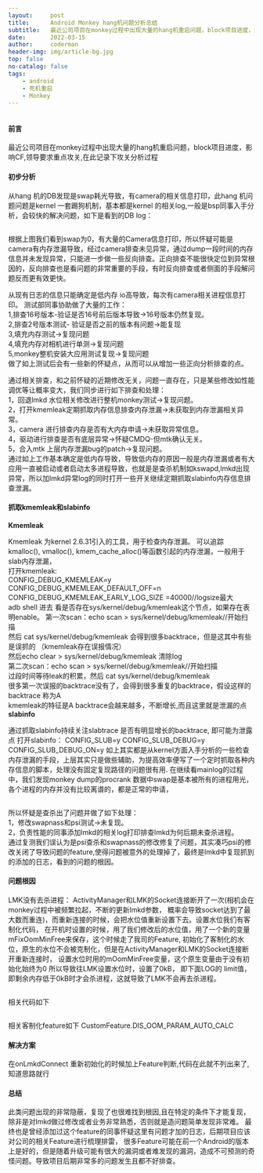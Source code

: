 ```yaml
---
layout:     post
title:      Android Monkey hang机问题分析总结
subtitle:   最近公司项目在monkey过程中出现大量的hang机重启问题，block项目进度，影响CF,领导要求重点攻关,在此记录下攻关分析过程
date:       2022-03-15
author:     coderman
header-img: img/article-bg.jpg
top: false
no-catalog: false
tags:
    - android
    - 死机重启
    - Monkey
--- 
```

<p>
<img src="" alt="" />
</p>
<p> </p>
<h4> 前言 </h4>
最近公司项目在monkey过程中出现大量的hang机重启问题，block项目进度，影响CF,领导要求重点攻关,在此记录下攻关分析过程
<h4>初步分析 </h4>
<p>从hang 机的DB发现是swap耗光导致，有camera的相关信息打印，此hang 机问题问题是kernel 一套踢狗机制，基本都是kernel 的相关log,一般是bsp同事入手分析，会较快的解决问题，如下是看到的DB log：</p>

<p>
<img src="https://img-blog.csdnimg.cn/bec5f288db394e6fbc52e9016d65182b.png" alt="" />
</p>
<p>根据上图我们看到swap为0，有大量的Camera信息打印，所以怀疑可能是camera有内存泄漏导致，经过camera排查未见异常，通过dump一段时间的内存信息并未发现异常，只能进一步做一些反向排查。正向排查不能很快定位到异常根因的，反向排查也是看问题的非常重要的手段，有时反向排查或者侧面的手段解问题反而更有效更快。 </p>
<p>从现有日志的信息只能确定是低内存 io高导致，每次有camera相关进程信息打印。
测试部同事协助做了大量的工作：<br>
1,排查16号版本-验证是否16号前后版本导致->16号版本仍然复现。<br>
2,排查2号版本测试- 验证是否之前的版本有问题->能复现<br>
3,填充内存测试->复现问题<br>
4,填充内存对相机进行单测->复现问题<br>
5,monkey整机安装大应用测试复现->复现问题<br>
做了如上测试后会有一些新的怀疑点，从而可以从增加一些正向分析排查的点。</p>
<p>
通过相关排查，和之前怀疑的近期修改无关，问题一直存在，只是某些修改如性能调优等让概率变大，我们同步进行如下排查和处理：<br>
1，回退lmkd 水位相关修改进行整机monkey测试->复现问题。<br>
2，打开kmemleak定期抓取内存信息排查内存泄漏->未获取到内存泄漏相关异常。<br>
3，camera 进行排查内存是否有大内存申请->未获取异常信息。<br>
4，驱动进行排查是否有底层异常->怀疑CMDQ-但mtk确认无关。<br>
5，合入mtk 上层内存泄漏bug的patch->复现问题。<br>
通过如上工作基本确定是低内存导致，导致低内存的原因一般是内存泄漏或者有大应用一直被启动或者启动太多进程导致，也就是是查杀机制如kswapd,lmkd出现异常，所以加lmkd异常log的同时打开一些开关继续定期抓取slabinfo内存信息排查泄漏。
</p>
<h4>抓取kmemleak和slabinfo</h4>
<strong>Kmemleak</strong><br>
<p>Kmemleak 为kernel 2.6.31引入的工具，用于检查内存泄漏。
可以追踪kmalloc(), vmalloc(), kmem_cache_alloc()等函数引起的内存泄漏，一般用于slab内存泄漏，<br>
打开kmemleak:<br>
    CONFIG_DEBUG_KMEMLEAK=y  <br>
    CONFIG_DEBUG_KMEMLEAK_DEFAULT_OFF=n<br>
    CONFIG_DEBUG_KMEMLEAK_EARLY_LOG_SIZE =40000//logsize最大<br>
adb shell 进去 看是否存在sys/kernel/debug/kmemleak这个节点，如果存在表明enable。
第一次scan：echo scan > sys/kernel/debug/kmemleak//开始扫描 <br>
然后 cat sys/kernel/debug/kmemleak   会得到很多backtrace，但是这其中有些是误抓的
（kmemleak存在误报情况）<br>
然后echo clear > sys/kernel/debug/kmemleak   清除log <br>
第二次scan：echo scan > sys/kernel/debug/kmemleak//开始扫描<br>
过段时间等待leak的积累，然后 cat sys/kernel/debug/kmemleak  <br>
很多第一次误报的backtrace没有了，会得到很多重复的backtrace，假设这样的backtrace
称为A <br>
kmemleak的特征是A backtrace会越来越多，不断增长,而且这里就是泄漏的点
<strong>slabinfo</strong>
<p>
通过抓取slabinfo持续关注slabtrace 是否有明显增长的backtrace, 即可能为泄露点
打开slabinfo：
     CONFIG_SLUB=y
     CONFIG_SLUB_DEBUG=y
     CONFIG_SLUB_DEBUG_ON=y
如上其实都是从kernel方面入手分析的一些检查内存泄漏的手段，上层其实只是做些辅助，为提高效率便写了一个定时抓取各种内存信息的脚本，处理没有固定复现路径的问题很有用.
在继续看mainlog的过程中，我们发现monkey dump的procrank 数据中swap是基本被所有的进程用光，各个进程的内存并没有比较离谱的，都是正常的申请，</p>
<p>
<img src="https://img-blog.csdnimg.cn/0e0000f34fb0435a93fc22e21d8ddaef.png" alt="" />
</p>
所以怀疑是查杀出了问题并做了如下处理：<br>
   1，修改swapnass和psi测试->未复现。<br>
   2，负责性能的同事添加lmkd的相关log打印排查lmkd为何后期未查杀进程。<br>
   通过复测我们误认为是psi查杀和swapnass的修改修复了问题，其实凑巧psi的修改关闭了导致问题的feature,使得问题被意外的处理掉了，最终是lmkd中复现抓到的添加的日志，看到的问题的根因。
<h4>问题根因</h4>
 LMK没有去杀进程：
 ActivityManager和LMK的Socket连接断开了一次(相机会在monkey过程中被频繁拉起，不断的更新lmkd参数，
 概率会导致socket达到了最大数而重连)，而重新连接的时候，会把水位值重新设置下去。设置水位我们有客制化代码，
 在开机时设置的时候，用了我们修改后的水位值，用了一个新的变量mFixOomMinFree来保存，这个时候走了我司的Feature,
 初始化了客制化的水位，原生的水位不会被克制化，但是在ActivityManager和LMK的Socket连接断开重新连接时，
 设置水位时用的mOomMinFree变量，这个原生变量由于没有初始化始终为0 所以导致往LMK设置水位时，设置了0kB，
 即下面LOG的 limit值，即剩余内存低于0kB时才会杀进程，这就导致了LMK不会再去杀进程。   
 <p>
<img src="https://img-blog.csdnimg.cn/5918bf0ce04d406cbbd05676855badb5.png" alt="" />
</p>
相关代码如下
 <p>
<img src="https://img-blog.csdnimg.cn/6964471c8dd44c4c8be31be1be01b832.png" alt="" />
</p>
相关客制化feature如下
CustomFeature.DIS_OOM_PARAM_AUTO_CALC
<h4>解决方案</h4>
在onLmkdConnect 重新初始化的时候加上Feature判断,代码在此就不列出来了,知道思路就行
<h4>总结</h4>
此类问题出现的非常隐蔽，复现了也很难找到根因,且在特定的条件下才能复现，除非是对lmkd做过修改或者业务非常熟悉，否则就是造问题简单发现非常难。
最终也是曾经添加过这个feature的同事怀疑这里有问题才加的日志，后期项目应该对公司的相关Feature进行梳理排雷，
很多Feature可能在前一个Android的版本上是好的，但是随着升级可能有很大的漏洞或者难发现的漏洞，造成不可预测的奇怪问题。导致项目后期非常多的问题发生且都不好排查。
